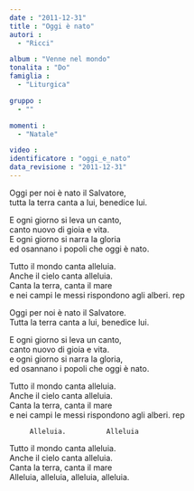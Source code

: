 ```yaml
---
date : "2011-12-31"
title : "Oggi è nato"
autori : 
  - "Ricci"

album : "Venne nel mondo"
tonalita : "Do"
famiglia : 
  - "Liturgica"

gruppo : 
  - ""

momenti : 
  - "Natale"

video : 
identificatore : "oggi_e_nato"
data_revisione : "2011-12-31"
---
```

  
  
  
  
Oggi per noi è nato il Salvatore,   
tutta la terra canta a lui, benedice lui.  
  
  
  
 E ogni giorno si leva un canto,   
 canto nuovo di gioia e vita.  
 E ogni giorno si narra la gloria   
ed osannano i popoli che oggi è nato.  
  
  
  
Tutto il mondo canta  alleluia.  
Anche il cielo canta alleluia.  
 Canta la terra, canta il mare  
e nei campi le messi rispondono agli alberi. rep  
  
  
  
  
Oggi per noi è nato il Salvatore.  
Tutta la terra canta a lui, benedice lui.  
  
  
  
  
E ogni giorno si leva un canto,  
canto nuovo di gioia e vita.  
e ogni giorno si narra la gloria,  
ed osannano i popoli che oggi è nato.  
  
  
  
  
Tutto il mondo canta alleluia.  
Anche il cielo canta alleluia.  
Canta la terra, canta il mare  
e nei campi le messi rispondono agli alberi. rep  
  
  
         Alleluia.          Alleluia  
  
  
  
  
  
  
  
  
Tutto il mondo canta  alleluia.  
Anche il cielo canta alleluia.  
 Canta la terra, canta il mare  
Alleluia, alleluia, alleluia, alleluia.    
  
  
  

